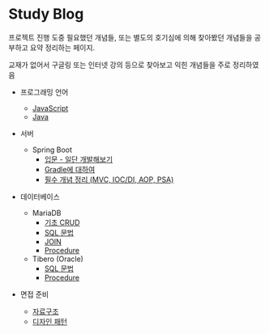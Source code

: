 # Study Blog



프로젝트 진행 도중 필요했던 개념들, 또는 별도의 호기심에 의해 찾아봤던 개념들을 공부하고 요약 정리하는 페이지.

교재가 없어서 구글링 또는 인터넷 강의 등으로 찾아보고 익힌 개념들을 주로 정리하였음



- 프로그래밍 언어
  - [JavaScript](https://github.com/SamYangRamen/SamYangRamen.github.io/blob/main/Client/javascript/JavaScriptBasic.md)
  - [Java](https://github.com/SamYangRamen/SamYangRamen.github.io/blob/main/ProgrammingLanguage/JavaStudy.md)
- 서버
  - Spring Boot
    - [입문 - 일단 개발해보기](https://github.com/SamYangRamen/SamYangRamen.github.io/blob/main/Server/SpringBoot/SpringBootStart.md)
    - [Gradle에 대하여](https://github.com/SamYangRamen/SamYangRamen.github.io/blob/main/Server/SpringBoot/SpringBootInside.md)
    - [필수 개념 정리 (MVC, IOC/DI, AOP, PSA)](https://github.com/SamYangRamen/SamYangRamen.github.io/blob/main/Server/SpringBoot/SpringBootConceptStudy.md)

- 데이터베이스
  - MariaDB
    - [기초 CRUD](https://github.com/SamYangRamen/SamYangRamen.github.io/blob/main/Database/MariaDB/MariaDB_basicCRUD.md)
    - [SQL 문법](https://github.com/SamYangRamen/SamYangRamen.github.io/blob/main/Database/MariaDB/MariaDB_SQL_Grammar.md)
    - [JOIN](https://github.com/SamYangRamen/SamYangRamen.github.io/blob/main/Database/MariaDB/MariaDB_JOIN.md)
    - [Procedure](https://github.com/SamYangRamen/SamYangRamen.github.io/blob/main/Database/MariaDB/MariaDB_Procedure.md)
  - Tibero (Oracle)
    - [SQL 문법](https://github.com/SamYangRamen/SamYangRamen.github.io/blob/main/Database/OracleOrTibero/Tibero_SQL_Grammar.md)
    - [Procedure](https://github.com/SamYangRamen/SamYangRamen.github.io/blob/main/Database/OracleOrTibero/Tibero_Procedure.md)

- 면접 준비
  - [자료구조](https://github.com/SamYangRamen/SamYangRamen.github.io/blob/main/PrepareTechInterview/dataStructure.md)
  - [디자인 패턴](https://github.com/SamYangRamen/SamYangRamen.github.io/blob/main/PrepareTechInterview/designPattern.md)
